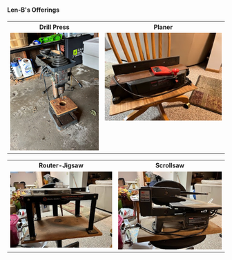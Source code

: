 ####  Len-B's Offerings

<table>
  <tr>
    <th>Drill Press</td>
    <th>Planer</td>
  </tr>
  <tr>
      <td valign="top">
      <a href="./drill-press.jpeg">
      <img src="./Thumbnails/drill-press-T.jpg">
      </a>
      </td>
      <td valign="top">
      <a href="./planer.jpeg">
      <img src="./Thumbnails/planer-T.jpg">
      </a>
      </td>
  </tr>
 </table>

<table>
  <tr>
    <th>Router-Jigsaw</td>
    <th>Scrollsaw</td>
  </tr>
  <tr>
      <td valign="top">
       <a href="./router-jigsaw.jpeg">
      <img src="./Thumbnails/router-jigsaw-T.jpg">
      </a>
      </td>
      <td valign="top">
      <a href="./scrollsaw.jpeg">
      <img src="./Thumbnails/scrollsaw-T.jpg">
      </a>
      </td>
  </tr>
 </table>
